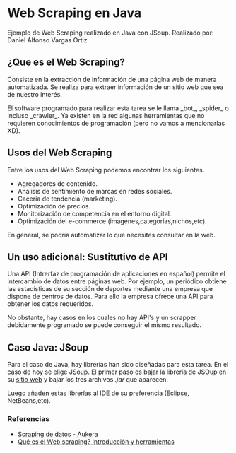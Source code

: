 # Web Scraping en Java
Ejemplo de Web Scraping realizado en Java con JSoup.
Realizado por: Daniel Alfonso Vargas Ortiz


## ¿Que es el Web Scraping?
<p>Consiste en la extracción de información de una página web de manera automatizada. Se realiza para extraer información de un sitio web que sea de nuestro interés.</p>

<p>El software programado para realizar esta tarea se le llama _bot_, _spider_ o incluso _crawler_. Ya existen  en la red algunas herramientas que no requieren conocimientos de programación (pero no vamos a mencionarlas XD).</p>


## Usos del Web Scraping
Entre los usos del Web Scraping podemos encontrar los siguientes.
- Agregadores de contenido.
- Análisis de sentimiento de marcas en redes sociales.
- Cacería de tendencia (marketing).
- Optimización de precios.
- Monitorización de competencia en el entorno digital.
- Optimización del e-commerce (imagenes,categorías,nichos,etc).

En general, se podría automatizar lo que necesites consultar en la web.


## Un uso adicional: Sustitutivo de API
<p>Una API (Intrerfaz de programación de aplicaciones en español) permite el intercambio de datos entre páginas web. Por ejemplo, un periódico obtiene las estadísticas de su sección de deportes mediante una empresa que dispone de centros de datos. Para ello la empresa ofrece una API para obtener los datos requeridos.</p>

<p>No obstante, hay casos en los cuales no hay API's y un scrapper debidamente programado se puede conseguir el mismo resultado.</p>



## Caso Java: JSoup
Para el caso de Java, hay librerías han sido diseñadas para esta tarea. En el caso de hoy se elige JSoup.
El primer paso es bajar la librería de JSOup en su [sitio web](https://jsoup.org/download) y bajar los tres archivos *.jar* que aparecen.

Luego añaden estas librerías al IDE de su preferencia (Eclipse, NetBeans,etc).



### Referencias
- [Scraping de datos - Aukera](https://aukera.es/blog/web-scraping/)
- [Qué es el Web scraping? Introducción y herramientas](https://sitelabs.es/web-scraping-introduccion-y-herramientas/)

